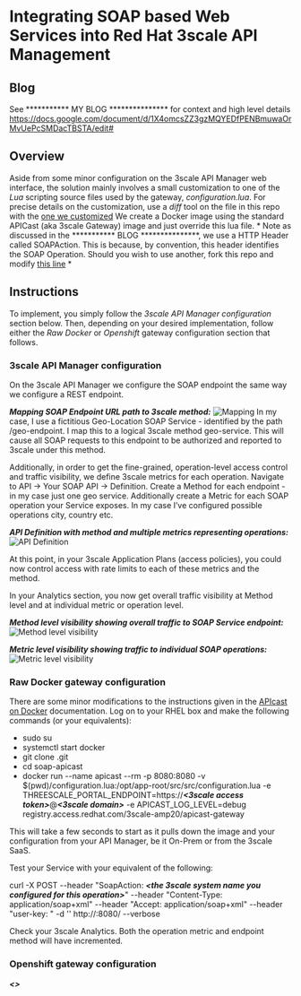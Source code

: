 # Integrating SOAP based Web Services into Red Hat 3scale API Management

## Blog
See ***********         MY BLOG         *************** for context and high level details     https://docs.google.com/document/d/1X4omcsZZ3gzMQYEDfPENBmuwaOrMvUePcSMDacTBSTA/edit#

## Overview
Aside from some minor configuration on the 3scale API Manager web interface, the solution mainly involves a small customization to one of the *Lua* scripting source files used by the gateway, *configuration.lua*. For precise details on the customization, use a *diff* tool on the file in this repo with the [one we customized](https://github.com/3scale/apicast/blob/master/apicast/src/configuration.lua) 
We create a Docker image using the standard APICast (aka 3scale Gateway) image and just override this lua file. * Note as discussed in the ***********          BLOG         ***************, we use a HTTP Header called SOAPAction. This is because, by convention, this header identifies the SOAP Operation. Should you wish to use another, fork this repo and modify [this line](https://github.com/tnscorcoran/soap-apicast/blob/master/configuration.lua#L200) *

## Instructions
To implement, you simply follow the *3scale API Manager configuration* section below. Then, depending on your desired implementation, follow either the *Raw Docker* or *Openshift* gateway configuration section that follows.  

### 3scale API Manager configuration
On the 3scale API Manager we configure the SOAP endpoint the same way we configure a REST endpoint.

**_Mapping SOAP Endpoint URL path to 3scale method:_**
![Mapping](https://raw.githubusercontent.com/tnscorcoran/soap-apicast/master/_images/1-Mapping.png)
In my case, I use a fictitious Geo-Location SOAP Service - identified by the path /geo-endpoint. I map this to a logical 3scale method geo-service. This will cause all SOAP requests to this endpoint to be authorized and reported to 3scale under this method.

Additionally, in order to get the fine-grained, operation-level access control and traffic visibility, we define 3scale metrics for each operation. Navigate to API -> Your SOAP API -> Definition. Create a Method for each endpoint - in my case just one geo service. Additionally create a Metric for each SOAP operation your Service exposes. In my case I’ve configured possible operations city, country etc.

**_API Definition with method and multiple metrics representing operations:_**
![API Definition](https://raw.githubusercontent.com/tnscorcoran/soap-apicast/master/_images/2-method-metric-definition.png)

At this point, in your 3scale Application Plans (access policies), you could now control access with rate limits to each of these metrics and the method.

In your Analytics section, you now get overall traffic visibility at Method level and at individual metric or operation level.

**_Method level visibility showing overall traffic to SOAP Service endpoint:_**
![Method level visibility](https://raw.githubusercontent.com/tnscorcoran/soap-apicast/master/_images/3-method-level-analytics.png)


**_Metric level visibility showing traffic to individual SOAP operations:_**
![Metric level visibility](https://raw.githubusercontent.com/tnscorcoran/soap-apicast/master/_images/4-metric-operation-level-analytics.png)


### Raw Docker gateway configuration
There are some minor modifications to the instructions given in the [APIcast on Docker](https://support.3scale.net/docs/deployment-options/apicast-docker) documentation. Log on to your RHEL box and make the following commands (or your equivalents):

- sudo su
- systemctl start docker
- git clone **_<this repo or your fork>_** .git
- cd soap-apicast 
- docker run --name apicast --rm -p 8080:8080 -v $(pwd)/configuration.lua:/opt/app-root/src/src/configuration.lua -e THREESCALE_PORTAL_ENDPOINT=https://**_<3scale access token>_**@**_<3scale domain>_** -e APICAST_LOG_LEVEL=debug registry.access.redhat.com/3scale-amp20/apicast-gateway

This will take a few seconds to start as it pulls down the image and your configuration from your API Manager, be it On-Prem or from the 3scale SaaS.

Test your Service with your equivalent of the following:

curl -X POST --header "SoapAction: **_<the 3scale system name you configured for this operation>_**" --header "Content-Type: application/soap+xml" --header "Accept: application/soap+xml" --header "user-key: **_<your API key>_**" -d '**_<your SOAP request XML>_**' http://**_<your gateway host>_**:8080/**_<your SOAP endpoint>_** --verbose

Check your 3scale Analytics. Both the operation metric and endpoint method will have incremented.

### Openshift gateway configuration


**_<>_**


